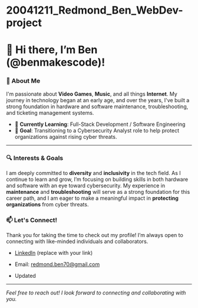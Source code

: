 # 20041211_Redmond_Ben_WebDev-project
 
# 👋 Hi there, I’m Ben (@benmakescode)!

### 👀 About Me
I'm passionate about **Video Games**, **Music**, and all things **Internet**. My journey in technology began at an early age, and over the years, I've built a strong foundation in hardware and software maintenance, troubleshooting, and ticketing management systems.

- 🌱 **Currently Learning**: Full-Stack Development / Software Engineering
- 🎯 **Goal**: Transitioning to a Cybersecurity Analyst role to help protect organizations against rising cyber threats.

---

### 🔍 Interests & Goals
I am deeply committed to **diversity** and **inclusivity** in the tech field. As I continue to learn and grow, I’m focusing on building skills in both hardware and software with an eye toward cybersecurity. My experience in **maintenance** and **troubleshooting** will serve as a strong foundation for this career path, and I am eager to make a meaningful impact in **protecting organizations** from cyber threats.

### 📫 Let's Connect!
Thank you for taking the time to check out my profile! I’m always open to connecting with like-minded individuals and collaborators.

- [LinkedIn](https://www.linkedin.com/in/benredmond100/) (replace with your link)
- Email: redmond.ben70@gmail.com

- Updated

---

*Feel free to reach out! I look forward to connecting and collaborating with you.*

